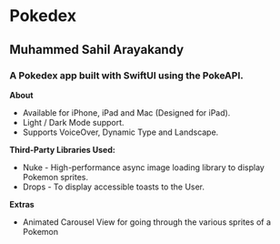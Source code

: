 # Pokedex

## Muhammed Sahil Arayakandy

### A Pokedex app built with SwiftUI using the PokeAPI.

**About**
- Available for iPhone, iPad and Mac (Designed for iPad).
- Light / Dark Mode support.
- Supports VoiceOver, Dynamic Type and Landscape.

**Third-Party Libraries Used:**
- Nuke - High-performance async image loading library to display Pokemon sprites.
- Drops - To display accessible toasts to the User.

**Extras**
- Animated Carousel View for going through the various sprites of a Pokemon
